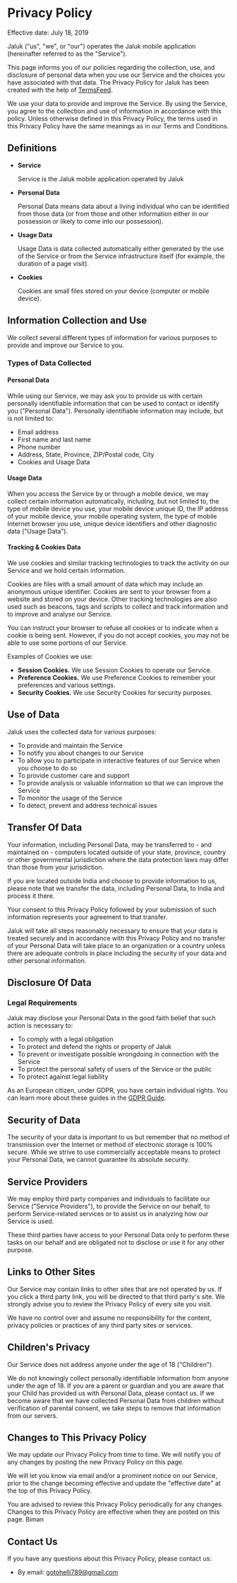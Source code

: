 ﻿
# Privacy Policy

Effective date: July 18, 2019

Jaluk ("us", "we", or "our") operates the Jaluk mobile application (hereinafter referred to as the "Service").

This page informs you of our policies regarding the collection, use, and disclosure of personal data when you use our Service and the choices you have associated with that data. The Privacy Policy for Jaluk has been created with the help of  [TermsFeed](https://www.termsfeed.com/).

We use your data to provide and improve the Service. By using the Service, you agree to the collection and use of information in accordance with this policy. Unless otherwise defined in this Privacy Policy, the terms used in this Privacy Policy have the same meanings as in our Terms and Conditions.

## Definitions

-   **Service**
    
    Service is the Jaluk mobile application operated by Jaluk
    
-   **Personal Data**
    
    Personal Data means data about a living individual who can be identified from those data (or from those and other information either in our possession or likely to come into our possession).
    
-   **Usage Data**
    
    Usage Data is data collected automatically either generated by the use of the Service or from the Service infrastructure itself (for example, the duration of a page visit).
    
-   **Cookies**
    
    Cookies are small files stored on your device (computer or mobile device).
    

## Information Collection and Use

We collect several different types of information for various purposes to provide and improve our Service to you.

### Types of Data Collected

#### Personal Data

While using our Service, we may ask you to provide us with certain personally identifiable information that can be used to contact or identify you ("Personal Data"). Personally identifiable information may include, but is not limited to:

-   Email address
-   First name and last name
-   Phone number
-   Address, State, Province, ZIP/Postal code, City
-   Cookies and Usage Data

#### Usage Data

When you access the Service by or through a mobile device, we may collect certain information automatically, including, but not limited to, the type of mobile device you use, your mobile device unique ID, the IP address of your mobile device, your mobile operating system, the type of mobile Internet browser you use, unique device identifiers and other diagnostic data ("Usage Data").

#### Tracking & Cookies Data

We use cookies and similar tracking technologies to track the activity on our Service and we hold certain information.

Cookies are files with a small amount of data which may include an anonymous unique identifier. Cookies are sent to your browser from a website and stored on your device. Other tracking technologies are also used such as beacons, tags and scripts to collect and track information and to improve and analyse our Service.

You can instruct your browser to refuse all cookies or to indicate when a cookie is being sent. However, if you do not accept cookies, you may not be able to use some portions of our Service.

Examples of Cookies we use:

-   **Session Cookies.**  We use Session Cookies to operate our Service.
-   **Preference Cookies.**  We use Preference Cookies to remember your preferences and various settings.
-   **Security Cookies.**  We use Security Cookies for security purposes.

## Use of Data

Jaluk uses the collected data for various purposes:

-   To provide and maintain the Service
-   To notify you about changes to our Service
-   To allow you to participate in interactive features of our Service when you choose to do so
-   To provide customer care and support
-   To provide analysis or valuable information so that we can improve the Service
-   To monitor the usage of the Service
-   To detect, prevent and address technical issues

## Transfer Of Data

Your information, including Personal Data, may be transferred to - and maintained on - computers located outside of your state, province, country or other governmental jurisdiction where the data protection laws may differ than those from your jurisdiction.

If you are located outside India and choose to provide information to us, please note that we transfer the data, including Personal Data, to India and process it there.

Your consent to this Privacy Policy followed by your submission of such information represents your agreement to that transfer.

Jaluk will take all steps reasonably necessary to ensure that your data is treated securely and in accordance with this Privacy Policy and no transfer of your Personal Data will take place to an organization or a country unless there are adequate controls in place including the security of your data and other personal information.

## Disclosure Of Data

### Legal Requirements

Jaluk may disclose your Personal Data in the good faith belief that such action is necessary to:

-   To comply with a legal obligation
-   To protect and defend the rights or property of Jaluk
-   To prevent or investigate possible wrongdoing in connection with the Service
-   To protect the personal safety of users of the Service or the public
-   To protect against legal liability

As an European citizen, under GDPR, you have certain individual rights. You can learn more about these guides in the  [GDPR Guide](https://termsfeed.com/blog/gdpr/#Individual_Rights_Under_the_GDPR).

## Security of Data

The security of your data is important to us but remember that no method of transmission over the Internet or method of electronic storage is 100% secure. While we strive to use commercially acceptable means to protect your Personal Data, we cannot guarantee its absolute security.

## Service Providers

We may employ third party companies and individuals to facilitate our Service ("Service Providers"), to provide the Service on our behalf, to perform Service-related services or to assist us in analyzing how our Service is used.

These third parties have access to your Personal Data only to perform these tasks on our behalf and are obligated not to disclose or use it for any other purpose.

## Links to Other Sites

Our Service may contain links to other sites that are not operated by us. If you click a third party link, you will be directed to that third party's site. We strongly advise you to review the Privacy Policy of every site you visit.

We have no control over and assume no responsibility for the content, privacy policies or practices of any third party sites or services.

## Children's Privacy

Our Service does not address anyone under the age of 18 ("Children").

We do not knowingly collect personally identifiable information from anyone under the age of 18. If you are a parent or guardian and you are aware that your Child has provided us with Personal Data, please contact us. If we become aware that we have collected Personal Data from children without verification of parental consent, we take steps to remove that information from our servers.

## Changes to This Privacy Policy

We may update our Privacy Policy from time to time. We will notify you of any changes by posting the new Privacy Policy on this page.

We will let you know via email and/or a prominent notice on our Service, prior to the change becoming effective and update the "effective date" at the top of this Privacy Policy.

You are advised to review this Privacy Policy periodically for any changes. Changes to this Privacy Policy are effective when they are posted on this page.
Biman
## Contact Us

If you have any questions about this Privacy Policy, please contact us:

-   By email: gotohelli789@gmail.com
